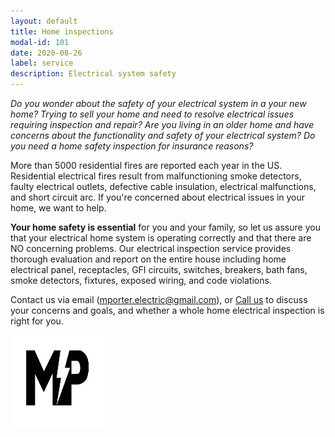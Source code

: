 ```yaml
---
layout: default
title: Home inspections
modal-id: 101
date: 2020-08-26
label: service
description: Electrical system safety
---
```


_Do you wonder about the safety of your electrical system in a your new home?_
_Trying to sell your home and need to resolve electrical issues requiring inspection and repair?_
_Are you living in an older home and have concerns about the functionality and safety of your electrical system?_
_Do you need a home safety inspection for insurance reasons?_

More than 5000 residential fires are reported each year in the US. Residential electrical fires result from malfunctioning smoke detectors, faulty electrical outlets, defective cable insulation, electrical malfunctions, and short circuit arc. If you're concerned about electrical issues in your home, we want to help.

**Your home safety is essential** for you and your family, so let us assure you that your electrical home system is operating correctly and that there are NO concerning problems. Our electrical inspection service provides thorough evaluation and report on the entire house including home electrical panel, receptacles, GFI circuits, switches, breakers, bath fans, smoke detectors, fixtures, exposed wiring, and code violations.

Contact us via email (mporter.electric@gmail.com), or [Call us](tel:+14046677970) to discuss your concerns and goals, and whether a whole home electrical inspection is right for you.

<!-- ![image](/img/mp-black-small.svg "something") -->

<img align="center" src="/img/mp-black-small.svg" width="150" height="150">
